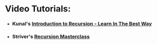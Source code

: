 # Video Tutorials: 
+ ### Kunal's [Introduction to Recursion - Learn In The Best Way](https://youtu.be/M2uO2nMT0Bk)
+ ### Striver's [Recursion Masterclass](https://youtube.com/playlist?list=PLN4aKSfpk8TR-A59O9qR2VL0wqt3LrrnK)
